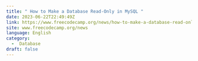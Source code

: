 ```yaml
---
title: " How to Make a Database Read-Only in MySQL "
date: 2023-06-22T22:49:49Z
link: https://www.freecodecamp.org/news/how-to-make-a-database-read-only-in-mysql/?utm_medium=RSS&utm_source=news.12bit.vn
site: www.freecodecamp.org/news
language: English
category:
  -  Database 
draft: false
---
```

